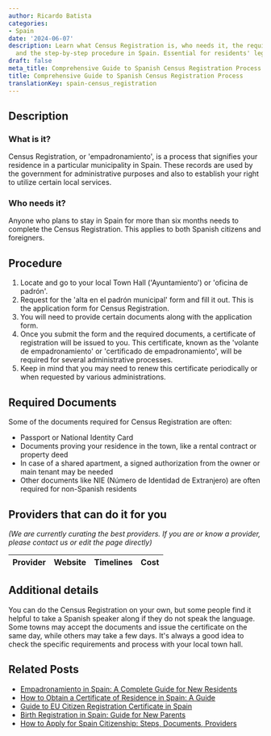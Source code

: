 ```yaml
---
author: Ricardo Batista
categories:
- Spain
date: '2024-06-07'
description: Learn what Census Registration is, who needs it, the required documents,
  and the step-by-step procedure in Spain. Essential for residents' legal compliance.
draft: false
meta_title: Comprehensive Guide to Spanish Census Registration Process
title: Comprehensive Guide to Spanish Census Registration Process
translationKey: spain-census_registration
---
```


## Description
### What is it?
Census Registration, or 'empadronamiento', is a process that signifies your residence in a particular municipality in Spain. These records are used by the government for administrative purposes and also to establish your right to utilize certain local services.

### Who needs it?
Anyone who plans to stay in Spain for more than six months needs to complete the Census Registration. This applies to both Spanish citizens and foreigners.

## Procedure
1. Locate and go to your local Town Hall ('Ayuntamiento') or 'oficina de padrón'.
2. Request for the 'alta en el padrón municipal' form and fill it out. This is the application form for Census Registration.
3. You will need to provide certain documents along with the application form.
4. Once you submit the form and the required documents, a certificate of registration will be issued to you. This certificate, known as the 'volante de empadronamiento' or 'certificado de empadronamiento', will be required for several administrative processes.
5. Keep in mind that you may need to renew this certificate periodically or when requested by various administrations.

## Required Documents
Some of the documents required for Census Registration are often:
- Passport or National Identity Card
- Documents proving your residence in the town, like a rental contract or property deed
- In case of a shared apartment, a signed authorization from the owner or main tenant may be needed
- Other documents like NIE (Número de Identidad de Extranjero) are often required for non-Spanish residents

## Providers that can do it for you

_(We are currently curating the best providers. If you are or know a provider, please contact us or edit the page directly)_

| Provider        |     Website     |     Timelines    |       Cost      |
| :-------------: | :-------------: |  :-------------: | :-------------: |

## Additional details
You can do the Census Registration on your own, but some people find it helpful to take a Spanish speaker along if they do not speak the language. Some towns may accept the documents and issue the certificate on the same day, while others may take a few days. It's always a good idea to check the specific requirements and process with your local town hall.

## Related Posts

- [Empadronamiento in Spain: A Complete Guide for New Residents](https://tramitit.com/english/guides/spain/empadronamiento/)
- [How to Obtain a Certificate of Residence in Spain: A Guide](https://tramitit.com/english/guides/spain/certificate_of_residence/)
- [Guide to EU Citizen Registration Certificate in Spain](https://tramitit.com/english/guides/spain/certificate_of_registration_of_eu_citizen/)
- [Birth Registration in Spain: Guide for New Parents](https://tramitit.com/english/guides/spain/birth_registration/)
- [How to Apply for Spain Citizenship: Steps, Documents, Providers](https://tramitit.com/english/guides/spain/citizenship_application/)